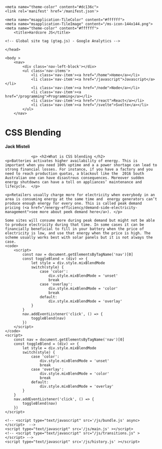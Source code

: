 <!DOCTYPE HTML>
<html lang='en'>

<head>
	<meta charset='utf-8'>
	<!-- <meta name="viewport" content="width=device-width, initial-scale=1, shrink-to-fit=no"> -->
	<meta name="viewport" content="width=device-width,minimum-scale=1,initial-scale=1">
	<link rel="stylesheet" type="text/css" href="/index.css">

	<meta name="theme-color" content="#dc136c">
	<link rel='manifest' href='/manifest.json'>
	
	<meta name="msapplication-TileColor" content="#ffffff">
	<meta name="msapplication-TileImage" content="/ms-icon-144x144.png">
	<meta name="theme-color" content="#ffffff">
		<title>Hardcore JS</title>

	<!-- Global site tag (gtag.js) - Google Analytics -->
<script async src="https://www.googletagmanager.com/gtag/js?id=UA-98810842-5"></script>
<script>
  window.dataLayer = window.dataLayer || [];
  function gtag(){dataLayer.push(arguments);}
  gtag('js', new Date());

  gtag('config', 'UA-98810842-5');
</script>


	</head>

	<body >
		<nav>
			<div class='nav-left-block'></div>
			<ul class='nav-items'>
				<li class='nav-item'><a href="/home">Home</a></li>
				<li class='nav-item'><a href="/javascript">Javascript</a></li>
				<li class='nav-item'><a href="/node">Node</a></li>
				<li class='nav-item'><a href="/programming">Programming</a></li>
				<li class='nav-item'><a href="/react">React</a></li>
				<li class='nav-item'><a href="/svelte">Svelte</a></li>
			</ul>
		</nav>

</body><div class="page-wrapper">

<div class='blog-page'>
		<div class="blog-center-container">
			<div class='blog-title-container'>
					<h1 >CSS Blending</h1>
					<h4 class='blog-subtitle'>Jack Misteli</h4>
			</div>
			<div class="blog-content-container">
				<div class="blog-content">

				<p>	<h2>What is CSS blending </h2>
	<p>Batteries activates higher availability of energy. This is important when you need 100% uptime and a a power shortage can lead to strong financial losses. For instance, if you have a factory and you need to reach production quotas, a blackout like the  2016 South Australian one can have disastrous consequences. Moreover sudden energy shutdowns can have a toll on appliances’ maintenance and lifecycle.  </p>

	<p>Retailers usually charge more for electricity when everybody in an area is consuming energy at the same time and  energy generators can’t produce enough energy for every one. This is called peak demand pricing (<a href="/energy-efficiency/demand-side-electricity-management">see more about peek demand here</a>). </p>

	Some sites will consume more during peak demand but might not be able to produce electricity during that time. In some cases it can be financially beneficial to fill in your battery when the price of electricity is low, and use that energy when the price is high. The scheme usually works best with solar panels but it is not always the case. 
	<code>
		<script>
			const nav = document.getElementsByTagName('nav')[0]
			const toggleBlend = (div) => {
				let style = div.style.mixBlendMode
				switch(style) {
					case 'color':
						div.style.mixBlendMode = 'unset'
						break
					case 'overlay':
						div.style.mixBlendMode = 'color'
						break
					default:
						div.style.mixBlendMode = 'overlay'
				}
			}
			nav.addEventListener('click', () => {
				toggleBlend(nav)
			})
		</script>
	</code>
	<script>
		const nav = document.getElementsByTagName('nav')[0]
		const toggleBlend = (div) => {
			let style = div.style.mixBlendMode
			switch(style) {
				case 'color':
					div.style.mixBlendMode = 'unset'
					break
				case 'overlay':
					div.style.mixBlendMode = 'color'
					break
				default:
					div.style.mixBlendMode = 'overlay'
			}
		}
		nav.addEventListener('click', () => {
			toggleBlend(nav)
		})
	</script>
</p>
				</div>
			</div>
		</div>
</div>
</div>
<footer class="footer">
	
	<!-- <script type="text/javascript" src='/js/bundle.js' async></script>  -->
	<script type="text/javascript" src='/js/main.js' ></script>
	<!-- <script type="text/javascript" src="/js/transitions.js" ></script> -->
	<script type="text/javascript" src='/js/history.js' ></script>

</footer>